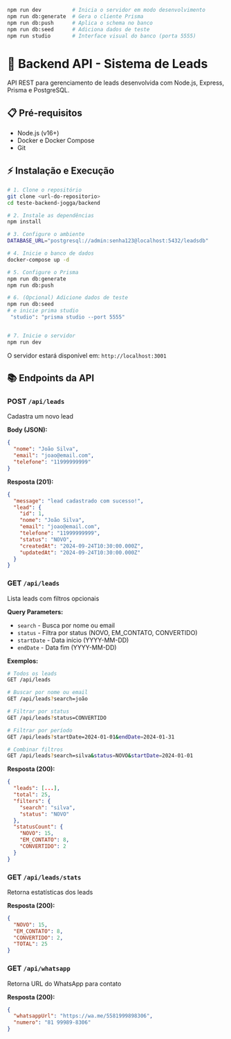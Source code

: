 
```bash
npm run dev          # Inicia o servidor em modo desenvolvimento
npm run db:generate  # Gera o cliente Prisma
npm run db:push      # Aplica o schema no banco
npm run db:seed      # Adiciona dados de teste
npm run studio       # Interface visual do banco (porta 5555)
```
# 🚀 Backend API - Sistema de Leads

API REST para gerenciamento de leads desenvolvida com Node.js, Express, Prisma e PostgreSQL.

## 📋 Pré-requisitos

- Node.js (v16+)
- Docker e Docker Compose
- Git

## ⚡ Instalação e Execução

```bash
# 1. Clone o repositório
git clone <url-do-repositorio>
cd teste-backend-jogga/backend

# 2. Instale as dependências
npm install

# 3. Configure o ambiente
DATABASE_URL="postgresql://admin:senha123@localhost:5432/leadsdb"

# 4. Inicie o banco de dados
docker-compose up -d

# 5. Configure o Prisma
npm run db:generate
npm run db:push

# 6. (Opcional) Adicione dados de teste
npm run db:seed
# e inicie prima studio
 "studio": "prisma studio --port 5555"


# 7. Inicie o servidor
npm run dev
```

O servidor estará disponível em: `http://localhost:3001`

## 📚 Endpoints da API

### **POST** `/api/leads`
Cadastra um novo lead

**Body (JSON):**
```json
{
  "nome": "João Silva",
  "email": "joao@email.com",
  "telefone": "11999999999"
}
```

**Resposta (201):**
```json
{
  "message": "lead cadastrado com sucesso!",
  "lead": {
    "id": 1,
    "nome": "João Silva",
    "email": "joao@email.com",
    "telefone": "11999999999",
    "status": "NOVO",
    "createdAt": "2024-09-24T10:30:00.000Z",
    "updatedAt": "2024-09-24T10:30:00.000Z"
  }
}
```

### **GET** `/api/leads`
Lista leads com filtros opcionais

**Query Parameters:**
- `search` - Busca por nome ou email
- `status` - Filtra por status (NOVO, EM_CONTATO, CONVERTIDO)
- `startDate` - Data início (YYYY-MM-DD)
- `endDate` - Data fim (YYYY-MM-DD)

**Exemplos:**
```bash
# Todos os leads
GET /api/leads

# Buscar por nome ou email
GET /api/leads?search=joão

# Filtrar por status
GET /api/leads?status=CONVERTIDO

# Filtrar por período
GET /api/leads?startDate=2024-01-01&endDate=2024-01-31

# Combinar filtros
GET /api/leads?search=silva&status=NOVO&startDate=2024-01-01
```

**Resposta (200):**
```json
{
  "leads": [...],
  "total": 25,
  "filters": {
    "search": "silva",
    "status": "NOVO"
  },
  "statusCount": {
    "NOVO": 15,
    "EM_CONTATO": 8,
    "CONVERTIDO": 2
  }
}
```

### **GET** `/api/leads/stats`
Retorna estatísticas dos leads

**Resposta (200):**
```json
{
  "NOVO": 15,
  "EM_CONTATO": 8,
  "CONVERTIDO": 2,
  "TOTAL": 25
}
```

### **GET** `/api/whatsapp`
Retorna URL do WhatsApp para contato

**Resposta (200):**
```json
{
  "whatsappUrl": "https://wa.me/5581999898306",
  "numero": "81 99989-8306"
}
```



